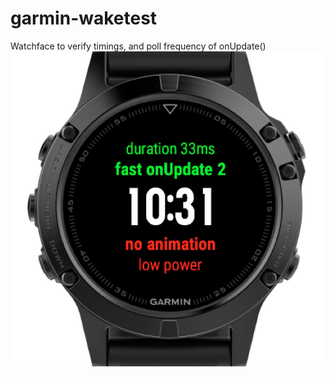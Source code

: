 # garmin-waketest

Watchface to verify timings, and poll frequency of onUpdate()
![](f5-screenshot.jpg)
